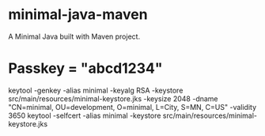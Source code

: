 minimal-java-maven
==================

A Minimal Java built with Maven project.

# Passkey = "abcd1234"
keytool -genkey -alias minimal -keyalg RSA -keystore src/main/resources/minimal-keystore.jks -keysize 2048 -dname "CN=minimal, OU=development, O=minimal, L=City, S=MN, C=US" -validity 3650
keytool -selfcert -alias minimal -keystore src/main/resources/minimal-keystore.jks
